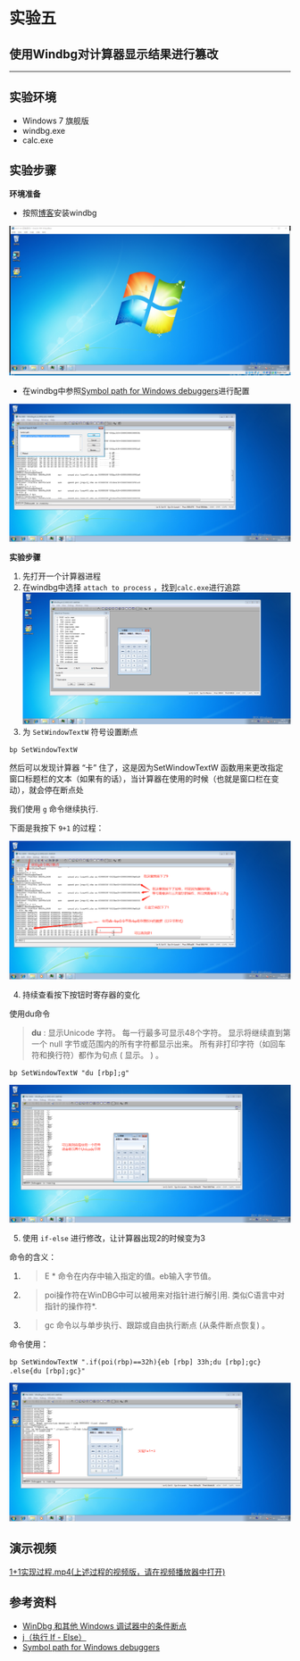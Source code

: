 # 实验五

## 使用Windbg对计算器显示结果进行篡改

---

## 实验环境

- Windows 7 旗舰版
- windbg.exe
- calc.exe

## 实验步骤

**环境准备**

- 按照[博客](https://blog.csdn.net/luchengtao11/article/details/82379374)安装windbg

![](./img/installwindbg.png)

- 在windbg中参照[Symbol path for Windows debuggers](https://docs.microsoft.com/en-us/windows-hardware/drivers/debugger/symbol-path#using-agestore-to-reduce-the-cache-size)进行配置

![](./img/configuredbg.png)

**实验步骤**

1. 先打开一个计算器进程
2. 在windbg中选择 `attach to process` ，找到`calc.exe`进行追踪
![](./img/selectcalc.png)
3. 为 `SetWindowTextW` 符号设置断点

```
bp SetWindowTextW
```

然后可以发现计算器 “卡” 住了，这是因为SetWindowTextW 函数用来更改指定窗口标题栏的文本（如果有的话），当计算器在使用的时候（也就是窗口栏在变动），就会停在断点处

我们使用 `g` 命令继续执行.

下面是我按下 `9+1` 的过程：

![](./img/dbg1.png)

4. 持续查看按下按钮时寄存器的变化

使用du命令

> **du**	: 	显示Unicode 字符。 每一行最多可显示48个字符。 显示将继续直到第一个 null 字节或范围内的所有字符都显示出来。 所有非打印字符（如回车符和换行符）都作为句点 ( 显示。 ) 。

```
bp SetWindowTextW "du [rbp];g"
```

![](./img/dbg2.png)

5. 使用 `if-else` 进行修改，让计算器出现2的时候变为3

命令的含义：

1. > E \* 命令在内存中输入指定的值。eb输入字节值。

2. > poi操作符在WinDBG中可以被用来对指针进行解引用. 类似C语言中对指针的操作符*.

3. > gc 命令以与单步执行、跟踪或自由执行断点 (从条件断点恢复) 。

命令使用：

```
bp SetWindowTextW ".if(poi(rbp)==32h){eb [rbp] 33h;du [rbp];gc} .else{du [rbp];gc}"
```

![](./img/1+1=3.png)

## 演示视频

[1+1实现过程.mp4(上述过程的视频版，请在视频播放器中打开)](./1+1实现过程.mp4)



## 参考资料
- [WinDbg 和其他 Windows 调试器中的条件断点](https://docs.microsoft.com/zh-cn/windows-hardware/drivers/debugger/setting-a-conditional-breakpoint)
- [j（执行 If - Else）](https://docs.microsoft.com/zh-cn/windows-hardware/drivers/debugger/j--execute-if---else-)
- [Symbol path for Windows debuggers](https://docs.microsoft.com/en-us/windows-hardware/drivers/debugger/symbol-path#using-agestore-to-reduce-the-cache-size)
